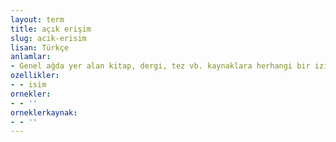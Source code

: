 ```yaml
---
layout: term
title: açık erişim
slug: acik-erisim
lisan: Türkçe
anlamlar:
- Genel ağda yer alan kitap, dergi, tez vb. kaynaklara herhangi bir izin almadan ve ücret ödemeden ulaşma durumu
ozellikler:
- - isim
ornekler:
- - ''
orneklerkaynak:
- - ''
---
```

